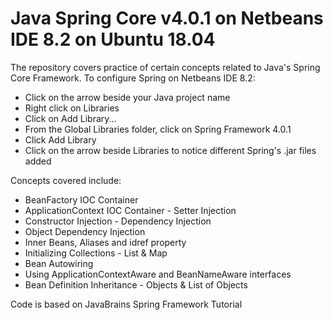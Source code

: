 # Java Spring Core v4.0.1 on Netbeans IDE 8.2 on Ubuntu 18.04

The repository covers practice of certain concepts related to Java's Spring Core Framework. To configure Spring on Netbeans IDE 8.2:
- Click on the arrow beside your Java project name
- Right click on Libraries
- Click on Add Library...
- From the Global Libraries folder, click on Spring Framework 4.0.1
- Click Add Library
- Click on the arrow beside Libraries to notice different Spring's .jar files added

Concepts covered include:

- BeanFactory IOC Container
- ApplicationContext IOC Container - Setter Injection
- Constructor Injection - Dependency Injection
- Object Dependency Injection
- Inner Beans, Aliases and idref property
- Initializing Collections - List & Map
- Bean Autowiring
- Using ApplicationContextAware and BeanNameAware interfaces
- Bean Definition Inheritance - Objects & List of Objects

Code is based on JavaBrains Spring Framework Tutorial
